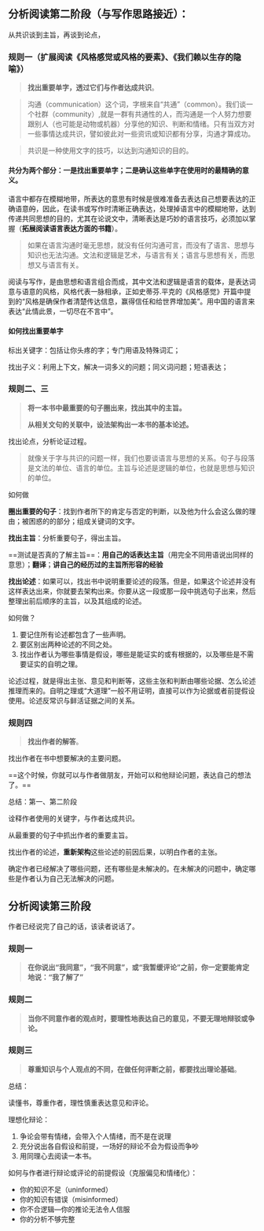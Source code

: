 ## 分析阅读第二阶段（与写作思路接近）：

从共识谈到主旨，再谈到论点，

### 规则一（扩展阅读《风格感觉或风格的要素》、《我们赖以生存的隐喻》）

> **找出重要单字，透过它们与作者达成共识**。

> 沟通（communication）这个词，字根来自“共通”（common）。我们谈一个社群（community）,就是一群有共通性的人，而沟通是一个人努力想要跟别人（也可能是动物或机器）分享他的知识、判断和情绪。只有当双方对一些事情达成共识，譬如彼此对一些资讯或知识都有分享，沟通才算成功。

> 共识是一种使用文字的技巧，以达到沟通知识的目的。

#### 共分为两个部分：一是找出重要单字；二是确认这些单字在使用时的最精确的意义。

语言中都存在模糊地带，所表达的意思有时候是很难准备去表达自己想要表达的正确语意~~的~~，因此，在读书或写作时清晰正确表达，处理掉语言中的模糊地带，达到传递共同思想的目的，尤其在论说文中，清晰表达是巧妙的语言技巧，必须加以掌握（**拓展阅读语言表达方面的书籍**）。

> 如果在语言沟通时毫无思想，就没有任何沟通可言，而没有了语言、思想与知识也无法沟通。文法和逻辑是艺术，与语言有关；语言与思想有关，而思想又与语言有关。

阅读与写作，是由思想和语言组合而成，其中文法和逻辑是语言的载体，是表达词意与语意的风格，风格代表一脉相承，正如史蒂芬.平克的《风格感觉》开篇中提到的“风格是确保作者清楚传达信息，赢得信任和给世界增加美”。用中国的语言来表达“此情此景，一切尽在不言中”。

#### 如何找出重要单字

标出关键字：包括让你头疼的字；专门用语及特殊词汇；

找出子义：利用上下文，解决一词多义的问题；同义词问题；短语表达；

### 规则二、三

> **将一本书中最重要的句子圈出来，找出其中的主旨。**
>
> **从相关文句的关联中，设法架构出一本书的基本论述。**

找出论点，分析论证过程。

> 就像关于字与共识的问题一样，我们也要谈语言与思想的关系。句子与段落是文法的单位、语言的单位。主旨与论述是逻辑的单位，也就是思想与知识的单位。

如何做

**圈出重要的句子**：找到作者所下的肯定与否定的判断，以及他为什么会这么做的理由；被困惑的的部分；组成关键词的文字。

**找出主旨**：分析重要句子，得出主旨。

==测试是否真的了解主旨==：**用自己的话表达主旨**（用完全不同用语说出同样的意思）；**翻译**；**讲自己的经历过的主旨所形容的经验**

**找出论述**：如果可以，找出书中说明重要论述的段落。但是，如果这个论述并没有这样表达出来，你就要去架构出来。你要从这一段或那一段中挑选句子出来，然后整理出前后顺序的主旨，以及其组成的论述。

如何做？

1. 要记住所有论述都包含了一些声明。
2. 要区别出两种论述的不同之处。
3. 找出作者认为哪些事情是假设，哪些是能证实的或有根据的，以及哪些是不需要证实的自明之理。

论述过程，就是得出主张、意见和判断等，这些主张和判断由哪些论据、怎么论述推理而来的。自明之理或“大道理”一般不用证明，直接可以作为论据或者前提假设使用。论述反常识与鲜活证据之间的关系。

### 规则四

> **找出作者的解答**。

找出作者在书中想要解决的主要问题。

==这个时候，你就可以与作者做朋友，开始可以和他辩论问题，表达自己的想法了。==

总结：第一、第二阶段

诠释作者使用的关键字，与作者达成共识。

从最重要的句子中抓出作者的重要主旨。

找出作者的论述，**重新架构**这些论述的前因后果，以明白作者的主张。

确定作者已经解决了哪些问题，还有哪些是未解决的。在未解决的问题中，确定哪些是作者认为自己无法解决的问题。

## 分析阅读第三阶段

 作者已经说完了自己的话，该读者说话了。

### 规则一

> **在你说出“我同意”，“我不同意”，或“我暂缓评论”之前，你一定要能肯定地说：“我了解了”**

### 规则二

> **当你不同意作者的观点时，要理性地表达自己的意见，不要无理地辩驳或争论。**

###  规则三

> **尊重知识与个人观点的不同，在做任何评断之前，都要找出理论基础**。

总结：

读懂书，尊重作者，理性慎重表达意见和评论。

理想化辩论：

1. 争论会带有情绪，会带入个人情绪，而不是在说理
2. 充分说出各自假设和前提，一场好的辩论不会为假设而争吵
3. 用同理心去阅读一本书。

如何与作者进行辩论或评论的前提假设（克服偏见和情绪化）：

- 你的知识不足（uninformed）
- 你的知识有错误（misinformed）
- 你不合逻辑—你的推论无法令人信服
- 你的分析不够完整

